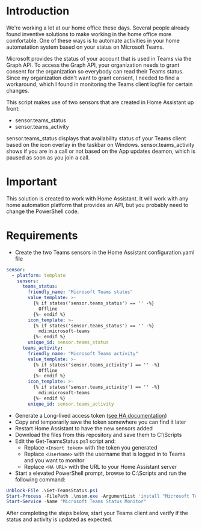 # Introduction
We're working a lot at our home office these days. Several people already found inventive solutions to make working in the home office more comfortable. One of these ways is to automate activities in your home automatation system based on your status on Microsoft Teams.

Microsoft provides the status of your account that is used in Teams via the Graph API. To access the Graph API, your organization needs to grant consent for the organization so everybody can read their Teams status. Since my organization didn't want to grant consent, I needed to find a workaround, which I found in monitoring the Teams client logfile for certain changes.

This script makes use of two sensors that are created in Home Assistant up front:
* sensor.teams_status
* sensor.teams_activity

sensor.teams_status displays that availability status of your Teams client based on the icon overlay in the taskbar on Windows. sensor.teams_activity shows if you are in a call or not based on the App updates deamon, which is paused as soon as you join a call.

# Important
This solution is created to work with Home Assistant. It will work with any home automation platform that provides an API, but you probably need to change the PowerShell code.

# Requirements
* Create the two Teams sensors in the Home Assistant configuration.yaml file
```yaml
sensor:
  - platform: template
    sensors:
      teams_status:
        friendly_name: "Microsoft Teams status"
        value_template: >-
          {% if states('sensor.teams_status') == '' -%}
            Offline
          {%- endif %}
        icon_template: >-
          {% if states('sensor.teams_status') == '' -%}
            mdi:microsoft-teams
          {%- endif %}
        unique_id: sensor.teams_status
      teams_activity:
        friendly_name: "Microsoft Teams activity"
        value_template: >-
          {% if states('sensor.teams_activity') == '' -%}
            Offline
          {%- endif %}
        icon_template: >-
          {% if states('sensor.teams_activity') == '' -%}
            mdi:microsoft-teams
          {%- endif %}
        unique_id: sensor.teams_activity
```
* Generate a Long-lived access token ([see HA documentation](https://developers.home-assistant.io/docs/auth_api/#long-lived-access-token))
* Copy and temporarily save the token somewhere you can find it later
* Restart Home Assistant to have the new sensors added
* Download the files from this repository and save them to C:\Scripts
* Edit the Get-TeamsStatus.ps1 script and:
  * Replace `<Insert token>` with the token you generated
  * Replace `<UserName>` with the username that is logged in to Teams and you want to monitor
  * Replace `<HA URL>` with the URL to your Home Assistant server
* Start a elevated PowerShell prompt, browse to C:\Scripts and run the following command:
```powershell
Unblock-File .\Get-TeamsStatus.ps1
Start-Process -FilePath .\nssm.exe -ArgumentList 'install "Microsoft Teams Status Monitor" "C:\Windows\System32\WindowsPowerShell\v1.0\powershell.exe" "-command "& { . C:\Scripts\Get-TeamsStatus.ps1 }"" ' -NoNewWindow -Wait
Start-Service -Name "Microsoft Teams Status Monitor"
```

After completing the steps below, start your Teams client and verify if the status and activity is updated as expected.